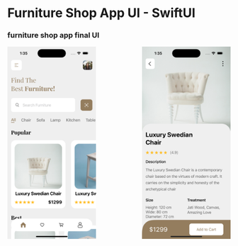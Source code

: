 # Furniture Shop App UI - SwiftUI


### furniture shop app final UI

<div>
  <img src="screenshot1.png" width="200" alt="Homescreen Screenshot"/>

  <img src="screenshot2.png" width="200" align="right" alt="Product Details Screenshot"/>

</div>




